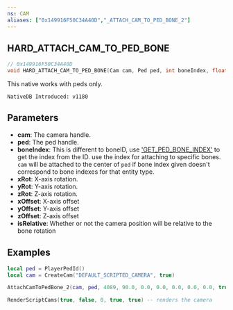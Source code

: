 ```yaml
---
ns: CAM
aliases: ["0x149916F50C34A40D","_ATTACH_CAM_TO_PED_BONE_2"]
---
```

## HARD_ATTACH_CAM_TO_PED_BONE

```c
// 0x149916F50C34A40D
void HARD_ATTACH_CAM_TO_PED_BONE(Cam cam, Ped ped, int boneIndex, float xRot, float yRot, float zRot, float xOffset, float yOffset, float zOffset, BOOL isRelative);
```

This native works with peds only.

```
NativeDB Introduced: v1180
```

## Parameters
* **cam**: The camera handle.
* **ped**: The ped handle.
* **boneIndex**: This is different to boneID, use ['GET_PED_BONE_INDEX'](#_0x3F428D08BE5AAE31) to get the index from the ID. use the index for attaching to specific bones. ```cam``` will be attached to the center of ```ped``` if bone index given doesn't correspond to bone indexes for that entity type.
* **xRot**: X-axis rotation.
* **yRot**: Y-axis rotation.
* **zRot**: Z-axis rotation.
* **xOffset**: X-axis offset
* **yOffset**: Y-axis offset
* **zOffset**: Z-axis offset
* **isRelative**: Whether or not the camera position will be relative to the bone rotation

## Examples

```lua
local ped = PlayerPedId()
local cam = CreateCam("DEFAULT_SCRIPTED_CAMERA", true)

AttachCamToPedBone_2(cam, ped, 4089, 90.0, 0.0, 0.0, 0.0, 0.0, 0.0, true) -- attach it to a finger on the left hand and rotates it 90 degrees on the X-axis

RenderScriptCams(true, false, 0, true, true) -- renders the camera

```

